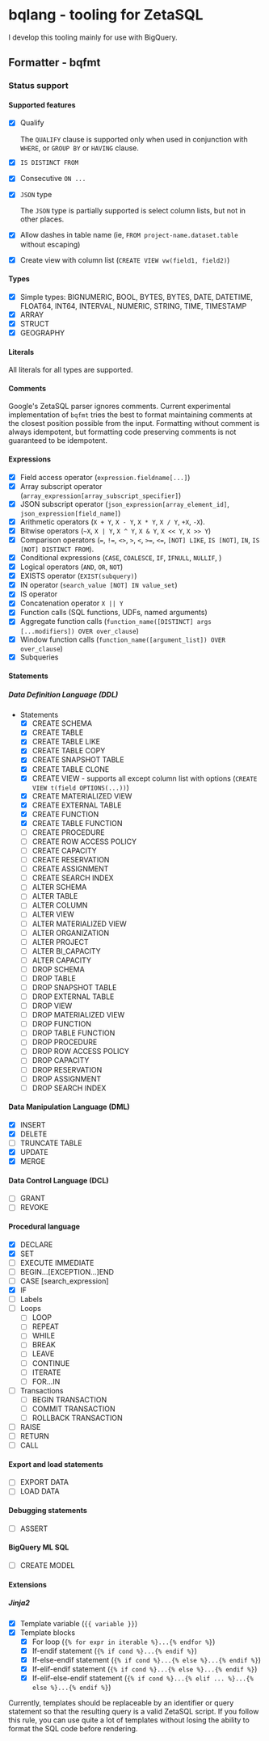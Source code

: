 # bqlang - tooling for ZetaSQL

I develop this tooling mainly for use with BigQuery.

## Formatter - bqfmt

### Status support

#### Supported features

- [x] Qualify

    The `QUALIFY` clause is supported only when used in conjunction with `WHERE`, or `GROUP BY` or `HAVING` clause.

- [x] `IS DISTINCT FROM`
- [x] Consecutive `ON ...`
- [x] `JSON` type

    The `JSON` type is partially supported is select column lists, but not in other places.

- [x] Allow dashes in table name (ie, `FROM project-name.dataset.table` without escaping)
- [x] Create view with column list (`CREATE VIEW vw(field1, field2)`)

#### Types

- [x] Simple types:  BIGNUMERIC, BOOL, BYTES, BYTES, DATE, DATETIME, FLOAT64, INT64, INTERVAL, NUMERIC, STRING, TIME, TIMESTAMP
- [x] ARRAY
- [x] STRUCT
- [x] GEOGRAPHY

#### Literals

All literals for all types are supported.

#### Comments

Google's ZetaSQL parser ignores comments.
Current experimental implementation of `bqfmt` tries the best to format maintaining comments at the closest position possible from the input.
Formatting without comment is always idempotent, but formatting code preserving comments is not guaranteed to be idempotent.

#### Expressions

- [x] Field access operator (`expression.fieldname[...]`)
- [x] Array subscript operator (`array_expression[array_subscript_specifier]`)
- [x] JSON subscript operator (`json_expression[array_element_id]`, `json_expression[field_name]`)
- [x] Arithmetic operators (`X + Y`, `X - Y`, `X * Y`, `X / Y`, `+X`, `-X`).
- [x] Bitwise operators (`~X`,  `X | Y`, `X ^ Y`, `X & Y`, `X << Y`, `X >> Y`)
- [x] Comparison operators (`=`, `!=`, `<>`, `>`, `<`, `>=`, `<=`, `[NOT] LIKE`, `IS [NOT]`, `IN`, `IS [NOT] DISTINCT FROM`).
- [x] Conditional expressions (`CASE`, `COALESCE`, `IF`, `IFNULL`, `NULLIF`, )
- [x] Logical operators (`AND`, `OR`, `NOT`)
- [x] EXISTS operator (`EXIST(subquery)`)
- [x] IN operator (`search_value [NOT] IN value_set`)
- [x] IS operator
- [x] Concatenation operator `X || Y`
- [x] Function calls (SQL functions, UDFs, named arguments)
- [x] Aggregate function calls (`function_name([DISTINCT] args [...modifiers]) OVER over_clause`)
- [x] Window function calls (`function_name([argument_list]) OVER over_clause`)
- [x] Subqueries

#### Statements

##### Data Definition Language (DDL)

- Statements
    - [x] CREATE SCHEMA
    - [x] CREATE TABLE
    - [x] CREATE TABLE LIKE
    - [x] CREATE TABLE COPY
    - [x] CREATE SNAPSHOT TABLE
    - [x] CREATE TABLE CLONE
    - [x] CREATE VIEW - supports all except column list with options (`CREATE VIEW t(field OPTIONS(...))`)
    - [x] CREATE MATERIALIZED VIEW
    - [x] CREATE EXTERNAL TABLE
    - [x] CREATE FUNCTION
    - [x] CREATE TABLE FUNCTION
    - [ ] CREATE PROCEDURE
    - [ ] CREATE ROW ACCESS POLICY
    - [ ] CREATE CAPACITY
    - [ ] CREATE RESERVATION
    - [ ] CREATE ASSIGNMENT
    - [ ] CREATE SEARCH INDEX
    - [ ] ALTER SCHEMA
    - [ ] ALTER TABLE
    - [ ] ALTER COLUMN
    - [ ] ALTER VIEW
    - [ ] ALTER MATERIALIZED VIEW
    - [ ] ALTER ORGANIZATION
    - [ ] ALTER PROJECT
    - [ ] ALTER BI_CAPACITY
    - [ ] ALTER CAPACITY
    - [ ] DROP SCHEMA
    - [ ] DROP TABLE
    - [ ] DROP SNAPSHOT TABLE
    - [ ] DROP EXTERNAL TABLE
    - [ ] DROP VIEW
    - [ ] DROP MATERIALIZED VIEW
    - [ ] DROP FUNCTION
    - [ ] DROP TABLE FUNCTION
    - [ ] DROP PROCEDURE
    - [ ] DROP ROW ACCESS POLICY
    - [ ] DROP CAPACITY
    - [ ] DROP RESERVATION
    - [ ] DROP ASSIGNMENT
    - [ ] DROP SEARCH INDEX

#### Data Manipulation Language (DML)

- [x] INSERT
- [x] DELETE
- [ ] TRUNCATE TABLE
- [x] UPDATE
- [x] MERGE

#### Data Control Language (DCL)

- [ ] GRANT
- [ ] REVOKE

#### Procedural language

- [x] DECLARE
- [x] SET
- [ ] EXECUTE IMMEDIATE
- [ ] BEGIN...[EXCEPTION...]END
- [ ] CASE [search_expression]
- [x] IF
- [ ] Labels
- [ ] Loops
    - [ ] LOOP
    - [ ] REPEAT
    - [ ] WHILE
    - [ ] BREAK
    - [ ] LEAVE
    - [ ] CONTINUE
    - [ ] ITERATE
    - [ ] FOR...IN
- [ ] Transactions
    - [ ] BEGIN TRANSACTION
    - [ ] COMMIT TRANSACTION
    - [ ] ROLLBACK TRANSACTION
- [ ] RAISE
- [ ] RETURN
- [ ] CALL

#### Export and load statements

- [ ] EXPORT DATA
- [ ] LOAD DATA

#### Debugging statements

- [ ] ASSERT

#### BigQuery ML SQL

- [ ] CREATE MODEL

#### Extensions

##### Jinja2

- [x] Template variable (`{{ variable }}`)
- [x] Template blocks
    - [x] For loop (`{% for expr in iterable %}...{% endfor %}`)
    - [x] If-endif statement (`{% if cond %}...{% endif %}`)
    - [x] If-else-endif statement (`{% if cond %}...{% else %}...{% endif %}`)
    - [x] If-elif-endif statement (`{% if cond %}...{% else %}...{% endif %}`)
    - [x] If-elif-else-endif statement (`{% if cond %}...{% elif ... %}...{% else %}...{% endif %}`)

Currently, templates should be replaceable by an identifier or query statement so that the resulting query is a valid ZetaSQL script.
If you follow this rule, you can use quite a lot of templates without losing the ability to format the SQL code before rendering.

